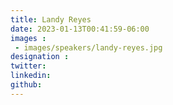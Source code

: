 ```yaml
---
title: Landy Reyes
date: 2023-01-13T00:41:59-06:00
images : 
 - images/speakers/landy-reyes.jpg
designation : 
twitter: 
linkedin: 
github: 
---
```


